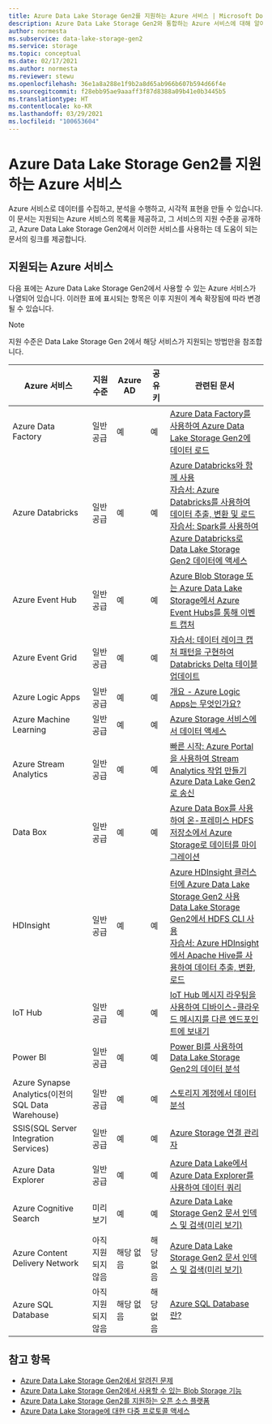 ```yaml
---
title: Azure Data Lake Storage Gen2를 지원하는 Azure 서비스 | Microsoft Docs
description: Azure Data Lake Storage Gen2와 통합하는 Azure 서비스에 대해 알아봅니다.
author: normesta
ms.subservice: data-lake-storage-gen2
ms.service: storage
ms.topic: conceptual
ms.date: 02/17/2021
ms.author: normesta
ms.reviewer: stewu
ms.openlocfilehash: 36e1a8a288e1f9b2a8d65ab966b607b594d66f4e
ms.sourcegitcommit: f28ebb95ae9aaaff3f87d8388a09b41e0b3445b5
ms.translationtype: HT
ms.contentlocale: ko-KR
ms.lasthandoff: 03/29/2021
ms.locfileid: "100653604"
---
```

# <a name="azure-services-that-support-azure-data-lake-storage-gen2"></a>Azure Data Lake Storage Gen2를 지원하는 Azure 서비스

Azure 서비스로 데이터를 수집하고, 분석을 수행하고, 시각적 표현을 만들 수 있습니다. 이 문서는 지원되는 Azure 서비스의 목록을 제공하고, 그 서비스의 지원 수준을 공개하고, Azure Data Lake Storage Gen2에서 이러한 서비스를 사용하는 데 도움이 되는 문서의 링크를 제공합니다.

## <a name="supported-azure-services"></a>지원되는 Azure 서비스

다음 표에는 Azure Data Lake Storage Gen2에서 사용할 수 있는 Azure 서비스가 나열되어 있습니다. 이러한 표에 표시되는 항목은 이후 지원이 계속 확장됨에 따라 변경될 수 있습니다.

> [!NOTE]
> 지원 수준은 Data Lake Storage Gen 2에서 해당 서비스가 지원되는 방법만을 참조합니다.

|Azure 서비스 |지원 수준 |Azure AD |공유 키| 관련된 문서 |
|---------------|-------------------|---|---|---|
|Azure Data Factory|일반 공급|예|예|[Azure Data Factory를 사용하여 Azure Data Lake Storage Gen2에 데이터 로드](../../data-factory/load-azure-data-lake-storage-gen2.md?toc=%2fazure%2fstorage%2fblobs%2ftoc.json)|
|Azure Databricks|일반 공급|예|예|[Azure Databricks와 함께 사용](/azure/databricks/data/data-sources/azure/azure-datalake-gen2) <br> [자습서: Azure Databricks를 사용하여 데이터 추출, 변환 및 로드](/azure/databricks/scenarios/databricks-extract-load-sql-data-warehouse) <br>[자습서: Spark를 사용하여 Azure Databricks로 Data Lake Storage Gen2 데이터에 액세스](data-lake-storage-use-databricks-spark.md)|
|Azure Event Hub|일반 공급|예|예|[Azure Blob Storage 또는 Azure Data Lake Storage에서 Azure Event Hubs를 통해 이벤트 캡처](../../event-hubs/event-hubs-capture-overview.md)|
|Azure Event Grid|일반 공급|예|예|[자습서: 데이터 레이크 캡처 패턴을 구현하여 Databricks Delta 테이블 업데이트](data-lake-storage-events.md)|
|Azure Logic Apps|일반 공급|예|예|[개요 - Azure Logic Apps는 무엇인가요?](../../logic-apps/logic-apps-overview.md)|
|Azure Machine Learning|일반 공급|예|예|[Azure Storage 서비스에서 데이터 액세스](../../machine-learning/how-to-access-data.md)|
|Azure Stream Analytics|일반 공급|예|예|[빠른 시작: Azure Portal을 사용하여 Stream Analytics 작업 만들기](../../stream-analytics/stream-analytics-quick-create-portal.md) <br> [Azure Data Lake Gen2로 송신](../../stream-analytics/stream-analytics-define-outputs.md)|
|Data Box|일반 공급|예|예|[Azure Data Box를 사용하여 온-프레미스 HDFS 저장소에서 Azure Storage로 데이터를 마이그레이션](data-lake-storage-migrate-on-premises-hdfs-cluster.md)|
|HDInsight |일반 공급|예|예|[Azure HDInsight 클러스터에 Azure Data Lake Storage Gen2 사용](../../hdinsight/hdinsight-hadoop-use-data-lake-storage-gen2.md)<br>[Data Lake Storage Gen2에서 HDFS CLI 사용](data-lake-storage-use-hdfs-data-lake-storage.md) <br>[자습서: Azure HDInsight에서 Apache Hive를 사용하여 데이터 추출, 변환, 로드](data-lake-storage-tutorial-extract-transform-load-hive.md)|
|IoT Hub |일반 공급|예|예|[IoT Hub 메시지 라우팅을 사용하여 디바이스-클라우드 메시지를 다른 엔드포인트에 보내기](../../iot-hub/iot-hub-devguide-messages-d2c.md)|
|Power BI|일반 공급|예|예|[Power BI를 사용하여 Data Lake Storage Gen2의 데이터 분석](/power-query/connectors/datalakestorage)|
|Azure Synapse Analytics(이전의 SQL Data Warehouse)|일반 공급|예|예|[스토리지 계정에서 데이터 분석](../../synapse-analytics/get-started-analyze-storage.md)|
|SSIS(SQL Server Integration Services)|일반 공급|예|예|[Azure Storage 연결 관리자](/sql/integration-services/connection-manager/azure-storage-connection-manager)|
|Azure Data Explorer|일반 공급|예|예|[Azure Data Lake에서 Azure Data Explorer를 사용하여 데이터 쿼리](/azure/data-explorer/data-lake-query-data)|
|Azure Cognitive Search|미리 보기|예|예|[Azure Data Lake Storage Gen2 문서 인덱스 및 검색(미리 보기)](../../search/search-howto-index-azure-data-lake-storage.md)|
|Azure Content Delivery Network|아직 지원되지 않음|해당 없음|해당 없음|[Azure Data Lake Storage Gen2 문서 인덱스 및 검색(미리 보기)](../../cdn/cdn-overview.md)|
|Azure SQL Database|아직 지원되지 않음|해당 없음|해당 없음|[Azure SQL Database란?](../../azure-sql/database/sql-database-paas-overview.md)|

## <a name="see-also"></a>참고 항목

- [Azure Data Lake Storage Gen2에서 알려진 문제](data-lake-storage-known-issues.md)
- [Azure Data Lake Storage Gen2에서 사용할 수 있는 Blob Storage 기능](data-lake-storage-supported-blob-storage-features.md)
- [Azure Data Lake Storage Gen2를 지원하는 오픈 소스 플랫폼](data-lake-storage-supported-open-source-platforms.md)
- [Azure Data Lake Storage에 대한 다중 프로토콜 액세스](data-lake-storage-multi-protocol-access.md)